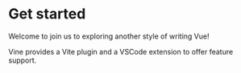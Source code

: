 # Get started

Welcome to join us to exploring another style of writing Vue! 

Vine provides a Vite plugin and a VSCode extension to offer feature support.

